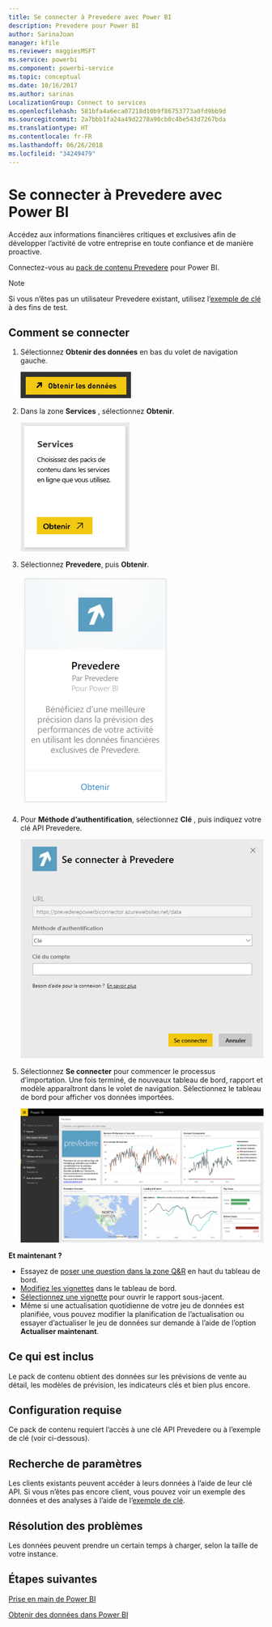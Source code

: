 ```yaml
---
title: Se connecter à Prevedere avec Power BI
description: Prevedere pour Power BI
author: SarinaJoan
manager: kfile
ms.reviewer: maggiesMSFT
ms.service: powerbi
ms.component: powerbi-service
ms.topic: conceptual
ms.date: 10/16/2017
ms.author: sarinas
LocalizationGroup: Connect to services
ms.openlocfilehash: 581bfa4a6eca07218d10b9f86753773a0fd9bb9d
ms.sourcegitcommit: 2a7bbb1fa24a49d2278a90cb0c4be543d7267bda
ms.translationtype: HT
ms.contentlocale: fr-FR
ms.lasthandoff: 06/26/2018
ms.locfileid: "34249479"
---
```

# <a name="connect-to-prevedere-with-power-bi"></a>Se connecter à Prevedere avec Power BI
Accédez aux informations financières critiques et exclusives afin de développer l’activité de votre entreprise en toute confiance et de manière proactive.

Connectez-vous au [pack de contenu Prevedere](https://app.powerbi.com/getdata/services/prevedere) pour Power BI.

>[!NOTE]
>Si vous n’êtes pas un utilisateur Prevedere existant, utilisez l’[exemple de clé](https://prevederepowerbiconnector.azurewebsites.net/static/learnmore.html) à des fins de test.

## <a name="how-to-connect"></a>Comment se connecter
1. Sélectionnez **Obtenir des données** en bas du volet de navigation gauche.
   
   ![](media/service-connect-to-prevedere/getdata.png)
2. Dans la zone **Services** , sélectionnez **Obtenir**.
   
   ![](media/service-connect-to-prevedere/services.png)
3. Sélectionnez **Prevedere**, puis **Obtenir**.
   
   ![](media/service-connect-to-prevedere/connect.png)
4. Pour **Méthode d’authentification**, sélectionnez **Clé** , puis indiquez votre clé API Prevedere.
   
    ![](media/service-connect-to-prevedere/creds.png)
5. Sélectionnez **Se connecter** pour commencer le processus d’importation. Une fois terminé, de nouveaux tableau de bord, rapport et modèle apparaîtront dans le volet de navigation. Sélectionnez le tableau de bord pour afficher vos données importées.
   
     ![](media/service-connect-to-prevedere/dashboard.png)

**Et maintenant ?**

* Essayez de [poser une question dans la zone Q&R](power-bi-q-and-a.md) en haut du tableau de bord.
* [Modifiez les vignettes](service-dashboard-edit-tile.md) dans le tableau de bord.
* [Sélectionnez une vignette](service-dashboard-tiles.md) pour ouvrir le rapport sous-jacent.
* Même si une actualisation quotidienne de votre jeu de données est planifiée, vous pouvez modifier la planification de l’actualisation ou essayer d’actualiser le jeu de données sur demande à l’aide de l’option **Actualiser maintenant**.

## <a name="whats-included"></a>Ce qui est inclus
Le pack de contenu obtient des données sur les prévisions de vente au détail, les modèles de prévision, les indicateurs clés et bien plus encore.

## <a name="system-requirements"></a>Configuration requise
Ce pack de contenu requiert l’accès à une clé API Prevedere ou à l’exemple de clé (voir ci-dessous).

## <a name="finding-parameters"></a>Recherche de paramètres
<a name="FindingParams"></a>

Les clients existants peuvent accéder à leurs données à l’aide de leur clé API. Si vous n’êtes pas encore client, vous pouvez voir un exemple des données et des analyses à l’aide de l’[exemple de clé](https://prevederepowerbiconnector.azurewebsites.net/static/learnmore.html).

## <a name="troubleshooting"></a>Résolution des problèmes
Les données peuvent prendre un certain temps à charger, selon la taille de votre instance.

## <a name="next-steps"></a>Étapes suivantes
[Prise en main de Power BI](service-get-started.md)

[Obtenir des données dans Power BI](service-get-data.md)

